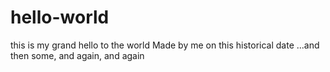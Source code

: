 # hello-world
this is my grand hello to the world
Made by me on this historical date
...and then some, and again, and again

